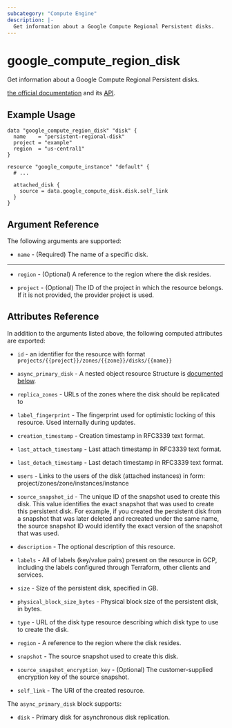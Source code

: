 ```yaml
---
subcategory: "Compute Engine"
description: |-
  Get information about a Google Compute Regional Persistent disks.
---
```


# google\_compute\_region\_disk

Get information about a Google Compute Regional Persistent disks.

[the official documentation](https://cloud.google.com/compute/docs/disks) and its [API](https://cloud.google.com/compute/docs/reference/rest/v1/regionDisks).

## Example Usage

```hcl
data "google_compute_region_disk" "disk" {
  name    = "persistent-regional-disk"
  project = "example"
  region  = "us-central1"
}

resource "google_compute_instance" "default" {
  # ...
    
  attached_disk {
    source = data.google_compute_disk.disk.self_link
  }
}
```

## Argument Reference

The following arguments are supported:

* `name` - (Required) The name of a specific disk.

- - -

* `region` - (Optional) A reference to the region where the disk resides.

* `project` - (Optional) The ID of the project in which the resource belongs.
    If it is not provided, the provider project is used.

## Attributes Reference

In addition to the arguments listed above, the following computed attributes are exported:

* `id` - an identifier for the resource with format `projects/{{project}}/zones/{{zone}}/disks/{{name}}`

* `async_primary_disk` - A nested object resource Structure is [documented below](#nested_async_primary_disk).

* `replica_zones` - URLs of the zones where the disk should be replicated to

* `label_fingerprint` -
  The fingerprint used for optimistic locking of this resource.  Used
  internally during updates.

* `creation_timestamp` -
  Creation timestamp in RFC3339 text format.

* `last_attach_timestamp` -
  Last attach timestamp in RFC3339 text format.

* `last_detach_timestamp` -
  Last detach timestamp in RFC3339 text format.

* `users` -
  Links to the users of the disk (attached instances) in form:
  project/zones/zone/instances/instance

* `source_snapshot_id` -
  The unique ID of the snapshot used to create this disk. This value
  identifies the exact snapshot that was used to create this persistent
  disk. For example, if you created the persistent disk from a snapshot
  that was later deleted and recreated under the same name, the source
  snapshot ID would identify the exact version of the snapshot that was
  used.

* `description` -
  The optional description of this resource.

* `labels` - All of labels (key/value pairs) present on the resource in GCP, including the labels configured through Terraform, other clients and services.

* `size` -
  Size of the persistent disk, specified in GB.

* `physical_block_size_bytes` -
  Physical block size of the persistent disk, in bytes.

* `type` -
  URL of the disk type resource describing which disk type to use to
  create the disk.

* `region` -
  A reference to the region where the disk resides.

* `snapshot` -
  The source snapshot used to create this disk.

* `source_snapshot_encryption_key` -
  (Optional)
  The customer-supplied encryption key of the source snapshot.

* `self_link` - The URI of the created resource.

<a name="nested_async_primary_disk"></a>The `async_primary_disk` block supports:

* `disk` - Primary disk for asynchronous disk replication.
